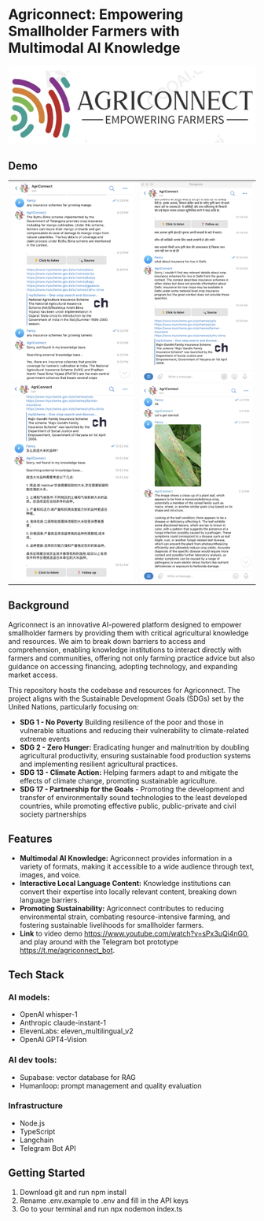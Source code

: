 # Agriconnect: Empowering Smallholder Farmers with Multimodal AI Knowledge

![Agriconnect Logo](/images/logo.jpeg)

## Demo
<table>
  <tr>
    <td><img src="/images/demo1.png" alt="Generate answer from retrieved content from internal database"></td>
    <td><img src="/images/demo2.png" alt="Evaluate if RAG results are relevant"></td>
  </tr>
  <tr>
    <td><img src="/images/demo3.png" alt="Answer in the same user language"></td>
    <td><img src="/images/demo4.png" alt="Crop disease recognition"></td>
  </tr>
</table>

## Background
Agriconnect is an innovative AI-powered platform designed to empower smallholder farmers by providing them with critical agricultural knowledge and resources. We aim to break down barriers to access and comprehension, enabling knowledge institutions to interact directly with farmers and communities, offering not only farming practice advice but also guidance on accessing financing, adopting technology, and expanding market access.

This repository hosts the codebase and resources for Agriconnect. The project aligns with the Sustainable Development Goals (SDGs) set by the United Nations, particularly focusing on:

- **SDG 1 - No Poverty** Building resilience of the poor and those in vulnerable situations and reducing their vulnerability to climate-related extreme events
- **SDG 2 - Zero Hunger:** Eradicating hunger and malnutrition by doubling agricultural productivity, ensuring sustainable food production systems and implementing resilient agricultural practices.
- **SDG 13 - Climate Action:** Helping farmers adapt to and mitigate the effects of climate change, promoting sustainable agriculture.
- **SDG 17 - Partnership for the Goals** - Promoting the development and transfer of environmentally sound technologies to the least developed countries, while promoting effective public, public-private and civil society partnerships 

## Features

- **Multimodal AI Knowledge:** Agriconnect provides information in a variety of formats, making it accessible to a wide audience through text, images, and voice.
- **Interactive Local Language Content:** Knowledge institutions can convert their expertise into locally relevant content, breaking down language barriers.
- **Promoting Sustainability:** Agriconnect contributes to reducing environmental strain, combating resource-intensive farming, and fostering sustainable livelihoods for smallholder farmers.
- **Link** to video demo <https://www.youtube.com/watch?v=sPx3uQi4nG0>, and play around with the Telegram bot prototype <https://t.me/agriconnect_bot>.

## Tech Stack

### AI models: 
- OpenAI whisper-1
- Anthropic claude-instant-1
- ElevenLabs: eleven_multilingual_v2
- OpenAI GPT4-Vision

### AI dev tools: 
- Supabase: vector database for RAG
- Humanloop: prompt management and quality evaluation

### Infrastructure
- Node.js
- TypeScript
- Langchain
- Telegram Bot API

## Getting Started

1. Download git and run npm install
2. Rename .env.example to .env and fill in the API keys
3. Go to your terminal and run npx nodemon index.ts
